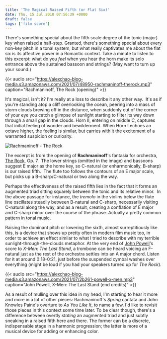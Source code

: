 ```yaml
---
title: 'The Magical Raised Fifth (or Flat Six)'
date: Thu, 15 Jul 2010 07:56:39 +0000
draft: false
tags: ['film score']
---
```


There's something special about the fifth scale degree of the tonic (major) key when raised a half-step. Granted, there's something special about every non-key pitch in a tonal system, but what really captivates me about the flat six is its affective power in a Romantic context. Take a minute to listen to this excerpt: what do you _feel_ when you hear the horn make its solo entrance above the sustained bassoon and strings? (May want to turn up your sound.)

{{< audio src="https://alexchao-blog-media.s3.amazonaws.com/2021/07/48950-rachmaninoff-therock.mp3" caption="Rachmaninoff, The Rock (opening)" >}}

It's magical, isn't it? I'm really at a loss to describe it any other way.  It's as if you're standing atop a cliff overlooking the ocean, peering into a mass of storm clouds brewing off in the distance, when suddenly out of the corner of your eye you catch a glimpse of sunlight starting to filter its way down through a small gap in the clouds. Horn II, entering on middle C, captures that initial feeling of wonder and bewilderment. When Horn I echoes an octave higher, the feeling is similar, but carries with it the excitement of a warranted suspicion or curiosity.

![Rachmaninoff - The Rock](https://alexchao-blog-media.s3.amazonaws.com/2021/07/7cbf8-rachmaninoff-therock.png "Rachmaninoff - The Rock")

The excerpt is from the opening of **Rachmaninoff**'s fantasia for orchestra, [The Rock](http://en.wikipedia.org/wiki/The_Rock_%28Rachmaninoff%29 "The Rock"), Op. 7.  The lower strings (omitted in the image) and bassoons suggest E major as the home key, so C-natural (or enharmonically, B-sharp) is our raised fifth.  The flute too follows the contours of an E major scale, but picks up a B-sharp/C-natural or two along the way.

Perhaps the effectiveness of the raised fifth lies in the fact that it forms an augmented triad sitting squarely between the tonic and its relative minor.  In the above passage for instance, the _tremolo_ in the violins below the flute line oscillates steadily between B-natural and C-sharp, necessarily visiting C-natural along the way, and as a result, creating a conflation of E major and C-sharp minor over the course of the phrase. Actually a pretty common pattern in tonal music.

Raising the dominant pitch or lowering the sixth, almost surreptitiously like this, is a device that shows up pretty often in modern film music too, in order to achieve an effect similar to what I tried to describe with my terrible sunlight-through-the-clouds metaphor. At the very end of [John Powell](http://www.soundtrack.net/composers/database/?id=171 "John Powell")'s score to _X-Men: The Last Stand_, a trombone can be heard voicing an F-natural just as the rest of the orchestra settles into an A major chord. Listen for it at around 0:18-0:21, just before the suspended cymbal washes over everything (might be loud if you had your speakers turned up for _The Rock_).

{{< audio src="https://alexchao-blog-media.s3.amazonaws.com/2021/07/2b261-powell-x-men.mp3" caption="John Powell, X-Men: The Last Stand (end credits)" >}}

As a result of mulling over this idea in my head, I'm starting to hear it more and more in a lot of other pieces: Rachmaninoff's _Spring_ cantata and John Knowles Paine's overture to _As You Like It_, to name a few. I'd like to revisit those pieces in this context some time later. To be clear though, there's a difference between overtly _stating_ an augmented triad and just subtly sneaking in a raised fifth here and there. The former can be a discrete, indispensable stage in a harmonic progression; the latter is more of a musical device for adding or enhancing color.
